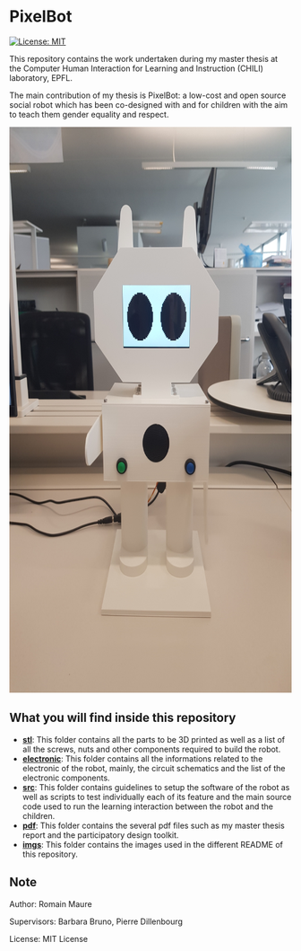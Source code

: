 # PixelBot

[![License: MIT](https://img.shields.io/badge/License-MIT-yellow.svg)](https://opensource.org/licenses/MIT)

This repository contains the work undertaken during my master thesis at the Computer Human Interaction for Learning and Instruction (CHILI) laboratory, EPFL.

The main contribution of my thesis is PixelBot: a low-cost and open source social robot which has been co-designed with and for children with the aim to teach them gender equality and respect.

<img src="./imgs/robot_mechanical.jpg" width=756 height=1008>

## What you will find inside this repository

- **[stl](https://github.com/RomainMaure/PixelBot/tree/main/stl)**: This folder contains all the parts to be 3D printed as well as a list of all the screws, nuts and other components required to build the robot.
- **[electronic](https://github.com/RomainMaure/PixelBot/tree/main/electronic)**: This folder contains all the informations related to the electronic of the robot, mainly, the circuit schematics and the list of the electronic components.
- **[src](https://github.com/RomainMaure/PixelBot/tree/main/src)**: This folder contains guidelines to setup the software of the robot as well as scripts to test individually each of its feature and the main source code used to run the learning interaction between the robot and the children.
- **[pdf](https://github.com/RomainMaure/PixelBot/tree/main/pdf)**: This folder contains the several pdf files such as my master thesis report and the participatory design toolkit.
- **[imgs](https://github.com/RomainMaure/PixelBot/tree/main/imgs)**: This folder contains the images used in the different README of this repository.

## Note

Author: Romain Maure

Supervisors: Barbara Bruno, Pierre Dillenbourg

License: MIT License
